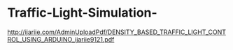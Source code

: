 # Traffic-Light-Simulation-


http://ijariie.com/AdminUploadPdf/DENSITY_BASED_TRAFFIC_LIGHT_CONTROL_USING_ARDUINO_ijariie9121.pdf
